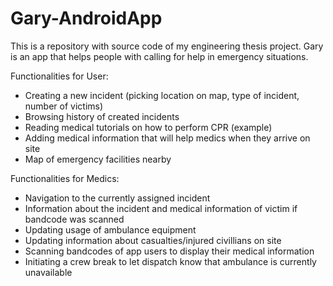 # Gary-AndroidApp
This is a repository with source code of my engineering thesis project. Gary is an app that helps people with calling for help in emergency situations.

Functionalities for User:
* Creating a new incident (picking location on map, type of incident, number of victims)
* Browsing history of created incidents
* Reading medical tutorials on how to perform CPR (example)
* Adding medical information that will help medics when they arrive on site
* Map of emergency facilities nearby

Functionalities for Medics:
* Navigation to the currently assigned incident
* Information about the incident and medical information of victim if bandcode was scanned
* Updating usage of ambulance equipment
* Updating information about casualties/injured civillians on site
* Scanning bandcodes of app users to display their medical information
* Initiating a crew break to let dispatch know that ambulance is currently unavailable
